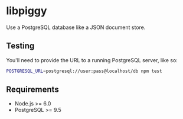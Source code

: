 # libpiggy
Use a PostgreSQL database like a JSON document store.

## Testing

You'll need to provide the URL to a running PostgreSQL server, like so:

```sh
POSTGRESQL_URL=postgresql://user:pass@localhost/db npm test
```

## Requirements

* Node.js >= 6.0
* PostgreSQL >= 9.5
